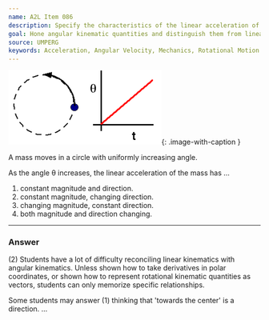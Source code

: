 ```yaml
---
name: A2L Item 086
description: Specify the characteristics of the linear acceleration of a body having uniform angular velocity.
goal: Hone angular kinematic quantities and distinguish them from linear kinematic quantities.
source: UMPERG
keywords: Acceleration, Angular Velocity, Mechanics, Rotational Motion
---
```


![Item086_fig1.gif](../images/Item086_fig1.gif){: .image-with-caption } 

A mass moves in a circle with uniformly increasing angle.

As the angle &theta; increases, the linear acceleration of the mass has
...

1. constant magnitude and direction.
2. constant magnitude, changing direction.
3. changing magnitude, constant direction.
4. both magnitude and direction changing.

<hr/>

### Answer

(2) Students have a lot of difficulty reconciling linear kinematics with
angular kinematics. Unless shown how to take derivatives in polar
coordinates, or shown how to represent rotational kinematic quantities
as vectors, students can only memorize specific relationships.

Some students may answer (1) thinking that 'towards the center' is a
direction.
...
